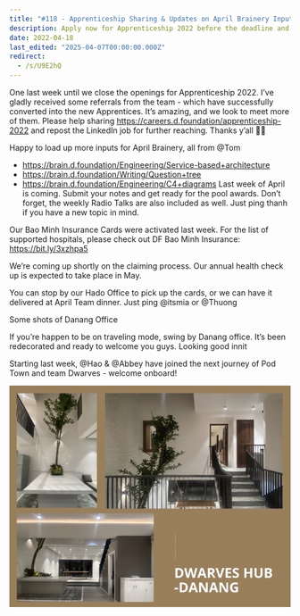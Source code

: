 ```yaml
---
title: "#118 - Apprenticeship Sharing & Updates on April Brainery Inputs & Bao Minh Insurance"
description: Apply now for Apprenticeship 2022 before the deadline and explore new learning resources, insurance updates, and team news at d.foundation.
date: 2022-04-18
last_edited: "2025-04-07T00:00:00.000Z"
redirect:
  - /s/U9E2hQ
---
```


One last week until we close the openings for Apprenticeship 2022. I’ve gladly received some referrals from the team - which have successfully converted into the new Apprentices. It’s amazing, and we look to meet more of them.
Please help sharing <https://careers.d.foundation/apprenticeship-2022> and repost the LinkedIn job for further reaching. Thanks y’all 🤜🤛

Happy to load up more inputs for April Brainery, all from @Tom

- <https://brain.d.foundation/Engineering/Service-based+architecture>
- <https://brain.d.foundation/Writing/Question+tree>
- <https://brain.d.foundation/Engineering/C4+diagrams>
  Last week of April is coming. Submit your notes and get ready for the pool awards. Don’t forget, the weekly Radio Talks are also included as well. Just ping thanh if you have a new topic in mind.

Our Bao Minh Insurance Cards were activated last week. For the list of supported hospitals, please check out DF Bao Minh Insurance: <https://bit.ly/3xzhpa5>

We’re coming up shortly on the claiming process. Our annual health check up is expected to take place in May.

You can stop by our Hado Office to pick up the cards, or we can have it delivered at April Team dinner. Just ping @itsmia or @Thuong

Some shots of Danang Office

If you’re happen to be on traveling mode, swing by Danang office. It’s been redecorated and ready to welcome you guys. Looking good innit

Starting last week, @Hao & @Abbey have joined the next journey of Pod Town and team Dwarves - welcome onboard!

![](assets/notion-image-1744007378309-h90vc.webp)

